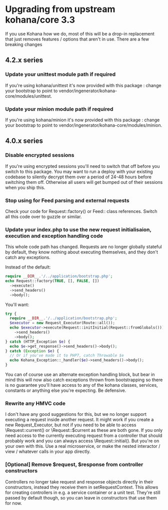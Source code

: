 # Upgrading from upstream kohana/core 3.3

If you use Kohana how we do, most of this will be a drop-in replacement that just 
removes features / options that aren't in use. There are a few breaking changes

## 4.2.x series

### Update your unittest module path if required

If you're using kohana/unittest it's now provided with this package : change your bootstrap
to point to vendor/ingenerator/kohana-core/modules/unittest.

### Update your minion module path if required

If you're using kohana/minion it's now provided with this package : change your bootstrap
to point to vendor/ingenerator/kohana-core/modules/minion.

## 4.0.x series

### Disable encrypted sessions

If you're using encrypted sessions you'll need to switch that off before you switch
to this package. You may want to run a deploy with your existing codebase to silently
decrypt them over a period of 24-48 hours before switching them off. Otherwise all users
will get bumped out of their sessions when you ship this.

### Stop using for Feed parsing and external requests

Check your code for Request::factory() or Feed:: class references. Switch all this code
over to guzzle or similar.

### Update your index.php to use the new request initialisaion, execution and exception handling code

This whole code path has changed. Requests are no longer globally stateful by default, they know nothing
about executing themselves, and they don't catch any exceptions.

Instead of the default:

```php
require __DIR__.'/../application/bootstrap.php';
echo Request::factory(TRUE, [], FALSE, [])
  ->execute()
  ->send_headers()
  ->body();
```

You'll want:
```php
try {
  require __DIR__.'/../application/bootstrap.php';
  $executor = new Request_Executor(Route::all());
  echo $executor->execute(Request::initInitial(Request::fromGlobals()))
    ->send_headers()
    ->body();
} catch (HTTP_Exception $e) {
  echo $e->get_response()->send_headers()->body();
} catch (Exception $e) {
  // Or if you've made it to PHP7, catch Throwable $e
  echo Kohana_Exception::_handler($e)->send_headers()->body();
}
```

You can of course use an alternate exception handling block, but bear in mind this will now
also catch exceptions thrown from bootstrapping so there is no guarantee you'll have access
to any of the kohana classes, services, constants or anything else you're expecting. Be 
defensive.


### Rewrite any HMVC code

I don't have any good suggestions for this, but we no longer support executing a request
inside another request. It might work if you create a new Request_Executor, but not if you
need to be able to access \Request::current() or \Request::$current as these are both gone.
If you only need access to the currently executing request from a controller that should 
probably work and you can always access \Request::initial(). But you're on your own with this.
Use a real microservice, or make the nested interactor / view / whatever calls in your app 
directly.

### [Optional] Remove $request, $response from controller constructors

Controllers no longer take request and response objects directly in their constructors, 
instead they receive them in setRequestContext. This allows for creating controllers in e.g.
a service container or a unit test. They're still passed by default though, so you can
leave in constructors that use them for now. 
